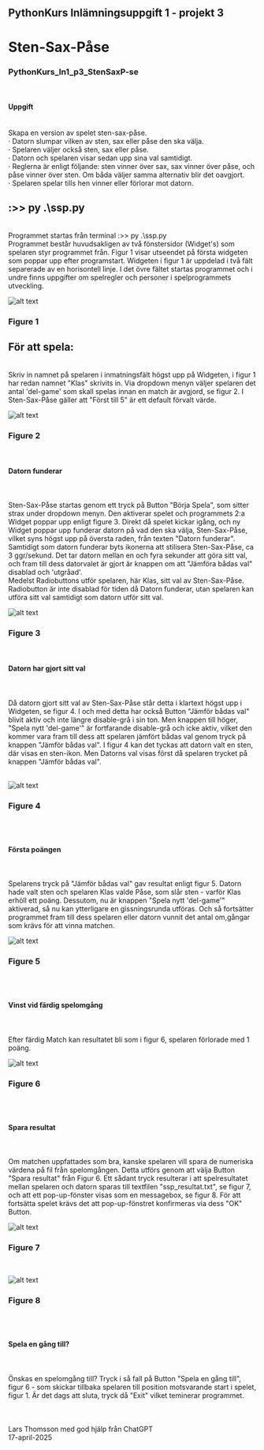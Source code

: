 ﻿<h2>PythonKurs Inlämningsuppgift 1 - projekt 3</h2>
<h1>Sten-Sax-Påse</h1>
<h3>PythonKurs_In1_p3_StenSaxP-se</h3>
<br>
<p>
    <h4>Uppgift</h4>
    <br>Skapa en version av spelet sten-sax-påse.
    <br>· Datorn slumpar vilken av sten, sax eller påse den ska välja.
    <br>· Spelaren väljer också sten, sax eller påse.
    <br>· Datorn och spelaren visar sedan upp sina val samtidigt.
    <br>· Reglerna är enligt följande: sten vinner över sax, sax vinner över påse, och påse vinner över sten. Om båda väljer samma alternativ blir det oavgjort.
    <br>· Spelaren spelar tills hen vinner eller förlorar mot datorn.
</p>

<p>
    <h2> :>> py .\ssp.py  </h2>
    <br>Programmet startas från terminal :>> py .\ssp.py
    <br>Programmet består huvudsakligen av två fönstersidor (Widget's) som spelaren styr programmet från. Figur 1 visar utseendet på första widgeten som poppar upp efter programstart. Widgeten i figur 1 är uppdelad i två fält separerade av en horisontell linje. I det övre fältet startas programmet och i undre finns uppgifter om spelregler och personer i spelprogrammets utveckling.
    <br>
</p>

![alt text](image-1st-view.png)

<p>
    <h3> Figure 1 </h3>
    <h2> För att spela: </h2>
    <br>Skriv in namnet på spelaren i inmatningsfält högst upp på Widgeten, i figur 1  har redan namnet "Klas" skrivits in. Via dropdown menyn väljer spelaren det antal 'del-game' som skall spelas innan en match är avgjord, se figur 2. I Sten-Sax-Påse gäller att "Först till 5" är ett default förvalt värde.
    <br>
</p>

![alt text](image-2nd-view.png)

<p>
    <h3> Figure 2 </h3>
    <br>
    <h4> Datorn funderar </h4>
    <br>
    <br>Sten-Sax-Påse startas genom ett tryck på Button "Börja Spela", som sitter strax under dropdown menyn. Den aktiverar spelet och programmets 2:a Widget poppar upp enligt figure 3. Direkt då spelet kickar igång, och ny Widget poppar upp funderar datorn på vad den ska välja, Sten-Sax-Påse, vilket syns högst upp på översta raden, från texten "Datorn funderar". Samtidigt som datorn funderar byts ikonerna att stilisera Sten-Sax-Påse, ca 3 ggr/sekund. Det tar datorn mellan en och fyra sekunder att göra sitt val, och fram till dess datorvalet är gjort är knappen om att "Jämföra bådas val" disablad och 'utgråad'.
    <br>Medelst Radiobuttons utför spelaren, här Klas, sitt val av Sten-Sax-Påse. Radiobutton är inte disablad för tiden då Datorn funderar, utan spelaren kan utföra sitt val samtidigt som datorn utför sitt val.
    <br>
</p>

![alt text](image-3rd-c-thinking.png)

<p>
    <h3> Figure 3 </h3>
    <br>
    <h4> Datorn har gjort sitt val </h4>
    <br>
    <br>Då datorn gjort sitt val av Sten-Sax-Påse står detta i klartext högst upp i Widgeten, se figur 4. I och med detta har också Button "Jämför bådas val" blivit aktiv och inte längre disable-grå i sin ton. Men knappen till höger, "Spela nytt 'del-game'" är fortfarande disable-grå och icke aktiv, vilket den kommer vara fram till dess att spelaren jämfört bådas val genom tryck på knappen "Jämför bådas val". I figur 4 kan det tyckas att datorn valt en sten, där visas en sten-ikon. Men Datorns val visas först då spelaren trycket på knappen "Jämför bådas val".
    <br>
    <br>
</p>


![alt text](image-4th-c-ready.png)

<p>
    <h3> Figure 4 </h3>
    <br>
    <br>
    <h4> Första poängen </h4>
    <br>
    <br>Spelarens tryck på "Jämför bådas val" gav resultat enligt figur 5. Datorn hade valt sten och spelaren Klas valde Påse, som slår sten - varför Klas erhöll ett poäng. Dessutom, nu är knappen "Spela nytt 'del-game'" aktiverad, så nu kan ytterligare en gissningsrunda utföras. Och så fortsätter programmet fram till dess spelaren eller datorn vunnit det antal om,gångar som krävs för att vinna matchen.
    <br>
</p>



![alt text](image-5th-point.png)

<p>
    <h3> Figure 5 </h3>
    <br>
    <br>
    <h4> Vinst vid färdig spelomgång </h4>
    <br>
    <br>Efter färdig Match kan resultatet bli som i figur 6, spelaren förlorade med 1 poäng. 
    <br>
</p>



![alt text](image-6th-vinst.png)
<p><h3> Figure 6 </h3></p>


<p>
    <br>
    <br>
    <h4> Spara resultat </h4>
    <br>
    <br>Om matchen uppfattades som bra, kanske spelaren vill spara de numeriska värdena på fil från spelomgången. Detta utförs genom att välja Button "Spara resultat" från Figur 6. Ett sådant tryck resulterar i att spelresultatet mellan spelaren och datorn sparas till textfilen "ssp_resultat.txt", se figur 7, och att ett pop-up-fönster visas som en messagebox, se figur 8. För att fortsätta spelet krävs det att pop-up-fönstret konfirmeras via dess "OK" Button.
    <br>
</p>


![alt text](image-7th-save2txt.png)
<p><h3> Figure 7 </h3></p><br>


![alt text](image-8th-pop-up.png)
<p><h3> Figure 8 </h3></p>


<p>
    <br>
    <br>
    <h4> Spela en gång till? </h4>
    <br>
    <br>Önskas en spelomgång till? Tryck i så fall på Button "Spela en gång till", figur 6 - som skickar tillbaka spelaren till position motsvarande start i spelet, figur 1. Är det dags att sluta, tryck då "Exit" vilket teminerar programmet.
    <br>
    <br>
    <br>
    <br> Lars Thomsson med god hjälp från ChatGPT
    <br> 17-april-2025
</p>

